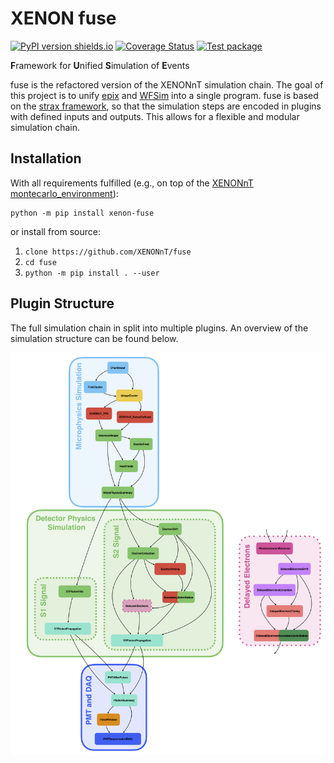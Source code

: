 # XENON fuse 

[![PyPI version shields.io](https://img.shields.io/pypi/v/xenon-fuse.svg)](https://pypi.python.org/pypi/xenon-fuse/)
[![Coverage Status](https://coveralls.io/repos/github/XENONnT/fuse/badge.svg)](https://coveralls.io/github/XENONnT/fuse)
[![Test package](https://github.com/XENONnT/fuse/actions/workflows/pytest.yml/badge.svg?branch=master)](https://github.com/XENONnT/fuse/actions/workflows/pytest.yml)

**F**ramework for **U**nified **S**imulation of **E**vents

fuse is the refactored version of the XENONnT simulation chain. The goal of this project is to unify [epix](https://github.com/XENONnT/epix) and [WFSim](https://github.com/XENONnT/WFSim) into a single program. fuse is based on the [strax framework](https://github.com/AxFoundation/strax), so that the simulation steps are encoded in plugins with defined inputs and outputs. This allows for a flexible and modular simulation chain.

## Installation

With all requirements fulfilled (e.g., on top of the [XENONnT montecarlo_environment](https://github.com/XENONnT/montecarlo_environment)):
```
python -m pip install xenon-fuse
```
or install from source:

1. `clone https://github.com/XENONnT/fuse`
2. `cd fuse`
3. `python -m pip install . --user`

## Plugin Structure

The full simulation chain in split into multiple plugins. An overview of the simulation structure can be found below.

![fuse plugin structure](docs/source/figures/fuse_simulation_chain.png)

